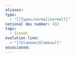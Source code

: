 ```yaml
---
aliases: 
type:
  - "[[Types/normal|normal]]"
national dex number: 432
tags:
  - Sinnoh
evolution line:
  - "[[Glameow|Glameow]]"
associated: 
---
```

